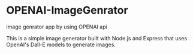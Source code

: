 # OPENAI-ImageGenrator
image genrator app by using OPENAI api

This is a simple image generator built with Node.js and Express that uses OpenAI's Dall-E models to generate images.
